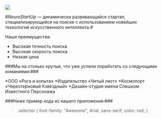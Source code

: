 ![](https://netology-code.github.io/git-homeworks/introduction/assets/logo.png)

#*NeuroStartUp* — динамически развивающийся стартап, специализирующийся на поиске с использованием 
 новейших технологий искусственного интеллекта.#

Наши преимущества:
* Высокая точность поиска
* Высокая скорость поиска
* Низкая цена


###Мы на столько крутые, что уже успели поработать со следующими команиями:###

*ООО «Рога и копыта»
*Издательство «Читый лист»
*Космопорт «Черезтерновый Кзвёздный»
*Дизайн-студия имени Слишком Известного Персонажа


###Ниже пример кода из нашего приложения:###

>.selector {
>  font-family: "Awesome", Arial, sans-serif;
>  color: red;
>}